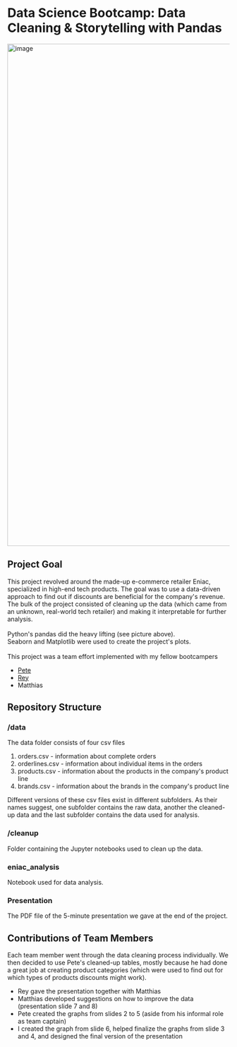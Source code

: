 # Data Science Bootcamp: Data Cleaning & Storytelling with Pandas
<img width="1139" alt="image" src="https://github.com/wheeliecopta/pandas-data-cleaning/assets/127804427/eda80dc6-804b-453e-91ef-1496a0879b56">

## Project Goal
This project revolved around the made-up e-commerce retailer Eniac, specialized in high-end tech products. The goal was to use a data-driven approach to find out if discounts are beneficial for the company's revenue. The bulk of the project consisted of cleaning up the data (which came from an unknown, real-world tech retailer) and making it interpretable for further analysis. 
<br><br>
Python's pandas did the heavy lifting (see picture above). 
<br>
Seaborn and Matplotlib were used to create the project's plots.
<br><br>
This project was a team effort implemented with my fellow bootcampers
- [Pete](https://github.com/PetriTiirikainen)
- [Rey](https://github.com/reymillerc)
- Matthias

## Repository Structure
### /data
The data folder consists of four csv files
1. orders.csv - information about complete orders
2. orderlines.csv - information about individual items in the orders
3. products.csv - information about the products in the company's product line
4. brands.csv - information about the brands in the company's product line

Different versions of these csv files exist in different subfolders. As their names suggest, one subfolder contains the raw data, another the cleaned-up data and the last subfolder contains the data used for analysis.

### /cleanup
Folder containing the Jupyter notebooks used to clean up the data.

### eniac_analysis
Notebook used for data analysis.

### Presentation
The PDF file of the 5-minute presentation we gave at the end of the project.


## Contributions of Team Members
Each team member went through the data cleaning process individually. We then decided to use Pete's cleaned-up tables, mostly because he had done a great job at creating product categories (which were used to find out for which types of products discounts might work).
- Rey gave the presentation together with Matthias
- Matthias developed suggestions on how to improve the data (presentation slide 7 and 8)
- Pete created the graphs from slides 2 to 5 (aside from his informal role as team captain)
- I created the graph from slide 6, helped finalize the graphs from slide 3 and 4, and designed the final version of the presentation
